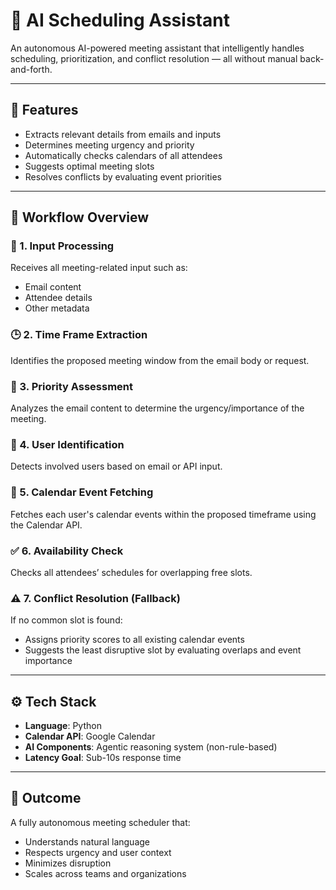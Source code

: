 # 🧠 AI Scheduling Assistant

An autonomous AI-powered meeting assistant that intelligently handles scheduling, prioritization, and conflict resolution — all without manual back-and-forth.

---

## 📌 Features

- Extracts relevant details from emails and inputs  
- Determines meeting urgency and priority  
- Automatically checks calendars of all attendees  
- Suggests optimal meeting slots  
- Resolves conflicts by evaluating event priorities  

---

## 🔄 Workflow Overview

### 📨 1. Input Processing  
Receives all meeting-related input such as:  
- Email content  
- Attendee details  
- Other metadata  

### 🕒 2. Time Frame Extraction  
Identifies the proposed meeting window from the email body or request.

### 🚦 3. Priority Assessment  
Analyzes the email content to determine the urgency/importance of the meeting.

### 👥 4. User Identification  
Detects involved users based on email or API input.

### 📅 5. Calendar Event Fetching  
Fetches each user's calendar events within the proposed timeframe using the Calendar API.

### ✅ 6. Availability Check  
Checks all attendees’ schedules for overlapping free slots.

### ⚠️ 7. Conflict Resolution (Fallback)  
If no common slot is found:
- Assigns priority scores to all existing calendar events  
- Suggests the least disruptive slot by evaluating overlaps and event importance  

---

## ⚙️ Tech Stack

- **Language**: Python  
- **Calendar API**: Google Calendar  
- **AI Components**: Agentic reasoning system (non-rule-based)  
- **Latency Goal**: Sub-10s response time  

---

## 🎯 Outcome

A fully autonomous meeting scheduler that:
- Understands natural language  
- Respects urgency and user context  
- Minimizes disruption  
- Scales across teams and organizations  
